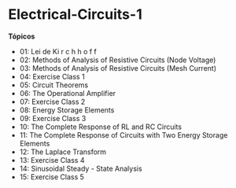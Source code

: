# Electrical-Circuits-1

<b> Tópicos </b>
<ul>
    <li> 01: Lei de Ki r c h h o f f</li>
    <li> 02: Methods of Analysis of Resistive Circuits (Node Voltage)</li>
    <li> 03: Methods of Analysis of Resistive Circuits (Mesh Current)</li>
    <li> 04: Exercise Class 1</li>
    <li> 05: Circuit Theorems</li>
    <li> 06: The Operational Amplifier	</li>
    <li> 07: Exercise Class 2</li>
    <li> 08: Energy Storage Elements</li>
    <li> 09: Exercise Class 3</li>
    <li> 10: The Complete Response of RL and RC Circuits</li>
    <li> 11: The Complete Response of Circuits with Two Energy Storage Elements</li>
    <li> 12: The Laplace Transform</li>
    <li> 13: Exercise Class 4</li>
    <li> 14: Sinusoidal Steady - State Analysis</li>
    <li> 15: Exercise Class 5</li>
</ul>
